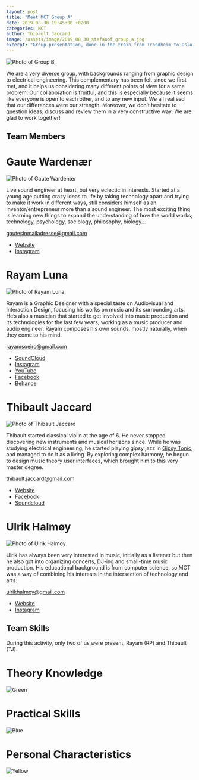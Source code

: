 ```yaml
---
layout: post
title: "Meet MCT Group A"
date: 2019-08-30 19:45:00 +0200
categories: MCT
author: Thibault Jaccard
image: /assets/image/2019_08_30_stefanof_group_a.jpg
excerpt: "Group presentation, done in the train from Trondheim to Oslo!"
---
```


![Photo of Group B](/assets/image/2019_08_30_stefanof_group_a.jpg "Group A")

We are a very diverse group, with backgrounds ranging from graphic design to electrical engineering. This complementary has been felt since we first met, and it helps us considering many different points of view for a same problem. Our collaboration is fruitful, and this is especially because it seems like everyone is open to each other, and to any new input. We all realised that our differences were our strength. Moreover, we don’t hesitate to question ideas, discuss and review them in a very constructive way. We are glad to work together!

## Team Members

# Gaute Wardenær

![Photo of Gaute Wardenær](/assets/image/2019_08_30_stefanof_gaute_wardenaer.jpg "Gaute Wardenær")

Live sound engineer at heart, but very eclectic in interests. Started at a young age putting crazy ideas to life by taking technology apart and trying to make it work in different ways, still considers himself as an inventor/entrepreneur more than a sound engineer. The most exciting thing is learning new things to expand the understanding of how the world works; technology, psychology, sociology, philosophy, biology...

<gautesinmailadresse@gmail.com>

* [Website](https://lydfirmaetekko.no/)
* [Instagram](https://www.instagram.com/hardrocklifeschteil/)

# Rayam Luna

![Photo of Rayam Luna](/assets/image/2019_08_30_stefanof_rayam_luna.jpg "Rayam Luna")

Rayam is a Graphic Designer with a special taste on Audiovisual and Interaction Design, focusing his works on music and its surrounding arts. He’s also a musician that started to get involved into music production and its technologies for the last few years, working as a music producer and audio engineer. Rayam composes his own sounds, mostly naturally, when they come to his mind.

<rayamsoeiro@gmail.com>

* [SoundCloud](https://soundcloud.com/1quart4)
* [Instagram](https://www.instagram.com/1quart4)
* [YouTube](https://www.youtube.com/channel/UCMAAm3xnvLQHPvzxmqUlobg)
* [Facebook](https://www.facebook.com/rayam.soeiro)
* [Behance](https://www.behance.net/rayamsoeiro)

# Thibault Jaccard

![Photo of Thibault Jaccard](/assets/image/2019_08_30_stefanof_thibault_jaccard.jpg "Thibault Jaccard")

Thibault started classical violin at the age of 6. He never stopped discovering new instruments and musical horizons since. While he was studying electrical engineering, he started playing gipsy jazz in [Gipsy Tonic](https://www.facebook.com/gipsytonic), and managed to do it as a living. By exploring complex harmony, he begun to design music theory user interfaces, which brought him to this very master degree.

<thibault.jaccard@gmail.com>

* [Website](https://thibaultjaccard.wixsite.com/thibaultjaccard)
* [Facebook](https://www.facebook.com/thibault.jaccard)
* [Soundcloud](https://soundcloud.com/user-795690151)

# Ulrik Halmøy

![Photo of Ulrik Halmoy](/assets/image/2019_08_30_stefanof_ulrik_halmoy.jpg "Ulrik Halmøy")

Ulrik has always been very interested in music, initially as a listener but then he also got into organizing concerts, DJ-ing and small-time music production. His educational background is from computer science, so MCT was a way of combining his interests in the intersection of technology and arts.

<ulrikhalmoy@gmail.com>

* [Website](http://ulrikah.no)
* [Instagram](https://www.instagram.com/schwainung/)

## Team Skills

During this activity, only two of us were present, Rayam (RP) and Thibault (TJ).

# Theory Knowledge

![Green](/assets/image/2019_08_30_stefanof_green.jpg "Theory Knowledge")

# Practical Skills

![Blue](/assets/image/2019_08_30_stefanof_blue.jpg "Practical Skills")

# Personal Characteristics

![Yellow](/assets/image/2019_08_30_stefanof_yellow.jpg "Personal Characteristics")
